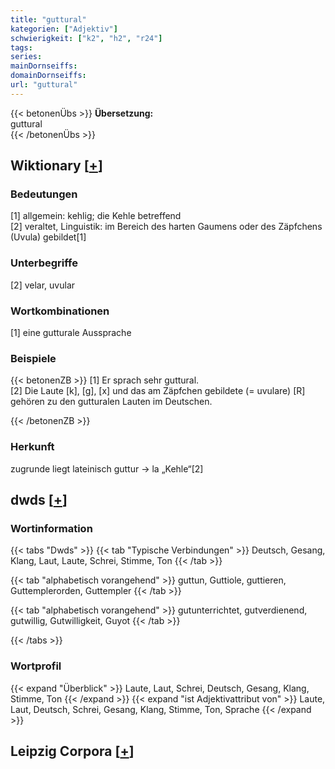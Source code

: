 ```yaml
---
title: "guttural"
kategorien: ["Adjektiv"]
schwierigkeit: ["k2", "h2", "r24"]
tags:
series:
mainDornseiffs:
domainDornseiffs:
url: "guttural"
---
```


{{< betonenÜbs >}}
**Übersetzung:**  
guttural  
{{< /betonenÜbs >}}

## Wiktionary [[+](https://de.wiktionary.org/wiki/guttural)]

### Bedeutungen
[1] allgemein: kehlig; die Kehle betreffend  
[2] veraltet, Linguistik: im Bereich des harten Gaumens oder des Zäpfchens (Uvula) gebildet[1]  

### Unterbegriffe
[2] velar, uvular  

### Wortkombinationen
[1] eine gutturale Aussprache  

### Beispiele
{{< betonenZB >}}
[1] Er sprach sehr guttural.  
[2] Die Laute [k], [g], [x] und das am Zäpfchen gebildete (= uvulare) [R] gehören zu den gutturalen Lauten im Deutschen.  

{{< /betonenZB >}}
### Herkunft
zugrunde liegt lateinisch guttur → la „Kehle“[2]  



## dwds [[+](https://www.dwds.de/wb/guttural)]

### Wortinformation
{{< tabs "Dwds" >}}
{{< tab "Typische Verbindungen" >}}
Deutsch, Gesang, Klang, Laut, Laute, Schrei, Stimme, Ton
{{< /tab >}}

{{< tab "alphabetisch vorangehend" >}}
guttun, Guttiole, guttieren, Guttemplerorden, Guttempler
{{< /tab >}}

{{< tab "alphabetisch vorangehend" >}}
gutunterrichtet, gutverdienend, gutwillig, Gutwilligkeit, Guyot
{{< /tab >}}

{{< /tabs >}}

### Wortprofil
{{< expand "Überblick" >}} Laute, Laut, Schrei, Deutsch, Gesang, Klang, Stimme, Ton {{< /expand >}}
{{< expand "ist Adjektivattribut von" >}} Laute, Laut, Deutsch, Schrei, Gesang, Klang, Stimme, Ton, Sprache {{< /expand >}}

## Leipzig Corpora [[+](https://corpora.uni-leipzig.de/en/res?word=guttural&corpusId=deu_newscrawl-public_2018)]

